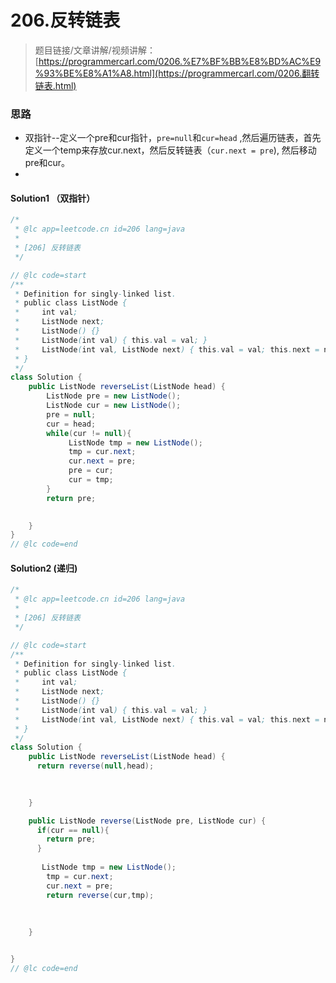 # 206.反转链表

> 题目链接/文章讲解/视频讲解：[https://programmercarl.com/0206.%E7%BF%BB%E8%BD%AC%E9%93%BE%E8%A1%A8.html](https://programmercarl.com/0206.翻转链表.html) 



### 思路

* 双指针--定义一个pre和cur指针，`pre=null`和`cur=head` ,然后遍历链表，首先定义一个temp来存放cur.next，然后反转链表（`cur.next = pre`), 然后移动pre和cur。
* 

#### Solution1 （双指针）

```java
/*
 * @lc app=leetcode.cn id=206 lang=java
 *
 * [206] 反转链表
 */

// @lc code=start
/**
 * Definition for singly-linked list.
 * public class ListNode {
 *     int val;
 *     ListNode next;
 *     ListNode() {}
 *     ListNode(int val) { this.val = val; }
 *     ListNode(int val, ListNode next) { this.val = val; this.next = next; }
 * }
 */
class Solution {
    public ListNode reverseList(ListNode head) {
        ListNode pre = new ListNode();
        ListNode cur = new ListNode();
        pre = null;
        cur = head;
        while(cur != null){
             ListNode tmp = new ListNode();
             tmp = cur.next;
             cur.next = pre;
             pre = cur;
             cur = tmp;
        }
        return pre;

        
    }
}
// @lc code=end


```



#### Solution2 (递归)

```java
/*
 * @lc app=leetcode.cn id=206 lang=java
 *
 * [206] 反转链表
 */

// @lc code=start
/**
 * Definition for singly-linked list.
 * public class ListNode {
 *     int val;
 *     ListNode next;
 *     ListNode() {}
 *     ListNode(int val) { this.val = val; }
 *     ListNode(int val, ListNode next) { this.val = val; this.next = next; }
 * }
 */
class Solution {
    public ListNode reverseList(ListNode head) {
      return reverse(null,head);
       

        
    }

    public ListNode reverse(ListNode pre, ListNode cur) {
      if(cur == null){
        return pre;
      }
      
       ListNode tmp = new ListNode();
        tmp = cur.next;
        cur.next = pre;
        return reverse(cur,tmp);
        
      
        
    }


}
// @lc code=end


```

